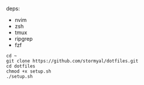 deps:
- nvim
- zsh
- tmux
- ripgrep
- fzf

```
cd ~
git clone https://github.com/stormyal/dotfiles.git
cd dotfiles
chmod +x setup.sh
./setup.sh
```
